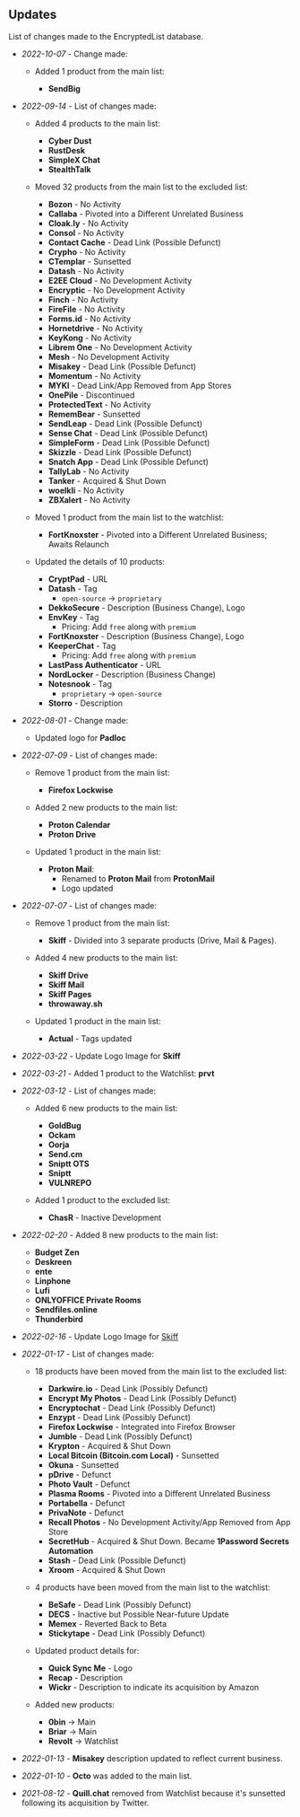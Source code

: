 ## Updates

List of changes made to the EncryptedList database.

- _2022-10-07_ - Change made:

  - Added 1 product from the main list:

    - **SendBig**

- _2022-09-14_ - List of changes made:

  - Added 4 products to the main list:

    - **Cyber Dust**
    - **RustDesk**
    - **SimpleX Chat**
    - **StealthTalk**

  - Moved 32 products from the main list to the excluded list:

    - **Bozon** - No Activity
    - **Callaba** - Pivoted into a Different Unrelated Business
    - **Cloak.ly** - No Activity
    - **Consol** - No Activity
    - **Contact Cache** - Dead Link (Possible Defunct)
    - **Crypho** - No Activity
    - **CTemplar** - Sunsetted
    - **Datash** - No Activity
    - **E2EE Cloud** - No Development Activity
    - **Encryptic** - No Development Activity
    - **Finch** - No Activity
    - **FireFile** - No Activity
    - **Forms.id** - No Activity
    - **Hornetdrive** - No Activity
    - **KeyKong** - No Activity
    - **Librem One** - No Development Activity
    - **Mesh** - No Development Activity
    - **Misakey** - Dead Link (Possible Defunct)
    - **Momentum** - No Activity
    - **MYKI** - Dead Link/App Removed from App Stores
    - **OnePile** - Discontinued
    - **ProtectedText** - No Activity
    - **RememBear** - Sunsetted
    - **SendLeap** - Dead Link (Possible Defunct)
    - **Sense Chat** - Dead Link (Possible Defunct)
    - **SimpleForm** - Dead Link (Possible Defunct)
    - **Skizzle** - Dead Link (Possible Defunct)
    - **Snatch App** - Dead Link (Possible Defunct)
    - **TallyLab** - No Activity
    - **Tanker** - Acquired & Shut Down
    - **woelkli** - No Activity
    - **ZBXalert** - No Activity

  - Moved 1 product from the main list to the watchlist:

    - **FortKnoxster** - Pivoted into a Different Unrelated Business; Awaits Relaunch

  - Updated the details of 10 products:

    - **CryptPad** - URL
    - **Datash** - Tag
      - `open-source` &rarr; `proprietary`
    - **DekkoSecure** - Description (Business Change), Logo
    - **EnvKey** - Tag
      - Pricing: Add `free` along with `premium`
    - **FortKnoxster** - Description (Business Change), Logo
    - **KeeperChat** - Tag
      - Pricing: Add `free` along with `premium`
    - **LastPass Authenticator** - URL
    - **NordLocker** - Description (Business Change)
    - **Notesnook** - Tag
      - `proprietary` &rarr; `open-source`
    - **Storro** - Description

- _2022-08-01_ - Change made:

  - Updated logo for **Padloc**

- _2022-07-09_ - List of changes made:

  - Remove 1 product from the main list:

    - **Firefox Lockwise**

  - Added 2 new products to the main list:

    - **Proton Calendar**
    - **Proton Drive**

  - Updated 1 product in the main list:
    - **Proton Mail**:
      - Renamed to **Proton Mail** from **ProtonMail**
      - Logo updated

- _2022-07-07_ - List of changes made:

  - Remove 1 product from the main list:

    - **Skiff** - Divided into 3 separate products (Drive, Mail & Pages).

  - Added 4 new products to the main list:

    - **Skiff Drive**
    - **Skiff Mail**
    - **Skiff Pages**
    - **throwaway.sh**

  - Updated 1 product in the main list:
    - **Actual** - Tags updated

- _2022-03-22_ - Update Logo Image for **Skiff**

- _2022-03-21_ - Added 1 product to the Watchlist: **prvt**

- _2022-03-12_ - List of changes made:

  - Added 6 new products to the main list:

    - **GoldBug**
    - **Ockam**
    - **Oorja**
    - **Send.cm**
    - **Sniptt OTS**
    - **Sniptt**
    - **VULNREPO**

  - Added 1 product to the excluded list:
    - **ChasR** - Inactive Development

- _2022-02-20_ - Added 8 new products to the main list:

  - **Budget Zen**
  - **Deskreen**
  - **ente**
  - **Linphone**
  - **Lufi**
  - **ONLYOFFICE Private Rooms**
  - **Sendfiles.online**
  - **Thunderbird**

- _2022-02-16_ - Update Logo Image for [Skiff](https://skiff.org)

- _2022-01-17_ - List of changes made:

  - 18 products have been moved from the main list to the excluded list:

    - **Darkwire.io** - Dead Link (Possibly Defunct)
    - **Encrypt My Photos** - Dead Link (Possibly Defunct)
    - **Encryptochat** - Dead Link (Possibly Defunct)
    - **Enzypt** - Dead Link (Possibly Defunct)
    - **Firefox Lockwise** - Integrated into Firefox Browser
    - **Jumble** - Dead Link (Possibly Defunct)
    - **Krypton** - Acquired & Shut Down
    - **Local Bitcoin (Bitcoin.com Local)** - Sunsetted
    - **Okuna** - Sunsetted
    - **pDrive** - Defunct
    - **Photo Vault** - Defunct
    - **Plasma Rooms** - Pivoted into a Different Unrelated Business
    - **Portabella** - Defunct
    - **PrivaNote** - Defunct
    - **Recall Photos** - No Development Activity/App Removed from App Store
    - **SecretHub** - Acquired & Shut Down. Became **1Password Secrets Automation**
    - **Stash** - Dead Link (Possible Defunct)
    - **Xroom** - Acquired & Shut Down

  - 4 products have been moved from the main list to the watchlist:

    - **BeSafe** - Dead Link (Possibly Defunct)
    - **DECS** - Inactive but Possible Near-future Update
    - **Memex** - Reverted Back to Beta
    - **Stickytape** - Dead Link (Possibly Defunct)

  - Updated product details for:

    - **Quick Sync Me** - Logo
    - **Recap** - Description
    - **Wickr** - Description to indicate its acquisition by Amazon

  - Added new products:

    - **0bin** &rarr; Main
    - **Briar** &rarr; Main
    - **Revolt** &rarr; Watchlist

- _2022-01-13_ - **Misakey** description updated to reflect current business.

- _2022-01-10_ - **Octo** was added to the main list.

- _2021-08-12_ - **Quill.chat** removed from Watchlist because it's sunsetted following its acquisition by Twitter.

